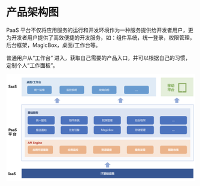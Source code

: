 # 产品架构图

PaaS 平台不仅将应用服务的运行和开发环境作为一种服务提供给开发者用户，更为开发者用户提供了高效便捷的开发服务，如：组件系统，统一登录，权限管理，后台框架，MagicBox，桌面/工作台等。

普通用户从“工作台” 进入，获取自己需要的产品入口，并可以根据自己的习惯，定制个人“工作面板”。

![-w2020](../assets/jiagou.png)
